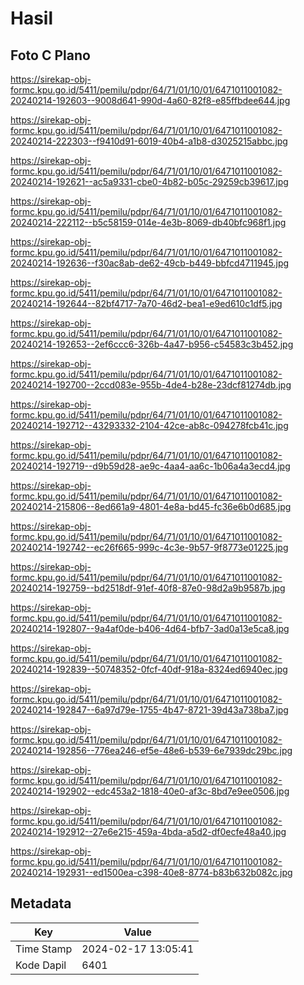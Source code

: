 # Hasil

## Foto C Plano

https://sirekap-obj-formc.kpu.go.id/5411/pemilu/pdpr/64/71/01/10/01/6471011001082-20240214-192603--9008d641-990d-4a60-82f8-e85ffbdee644.jpg

https://sirekap-obj-formc.kpu.go.id/5411/pemilu/pdpr/64/71/01/10/01/6471011001082-20240214-222303--f9410d91-6019-40b4-a1b8-d3025215abbc.jpg

https://sirekap-obj-formc.kpu.go.id/5411/pemilu/pdpr/64/71/01/10/01/6471011001082-20240214-192621--ac5a9331-cbe0-4b82-b05c-29259cb39617.jpg

https://sirekap-obj-formc.kpu.go.id/5411/pemilu/pdpr/64/71/01/10/01/6471011001082-20240214-222112--b5c58159-014e-4e3b-8069-db40bfc968f1.jpg

https://sirekap-obj-formc.kpu.go.id/5411/pemilu/pdpr/64/71/01/10/01/6471011001082-20240214-192636--f30ac8ab-de62-49cb-b449-bbfcd4711945.jpg

https://sirekap-obj-formc.kpu.go.id/5411/pemilu/pdpr/64/71/01/10/01/6471011001082-20240214-192644--82bf4717-7a70-46d2-bea1-e9ed610c1df5.jpg

https://sirekap-obj-formc.kpu.go.id/5411/pemilu/pdpr/64/71/01/10/01/6471011001082-20240214-192653--2ef6ccc6-326b-4a47-b956-c54583c3b452.jpg

https://sirekap-obj-formc.kpu.go.id/5411/pemilu/pdpr/64/71/01/10/01/6471011001082-20240214-192700--2ccd083e-955b-4de4-b28e-23dcf81274db.jpg

https://sirekap-obj-formc.kpu.go.id/5411/pemilu/pdpr/64/71/01/10/01/6471011001082-20240214-192712--43293332-2104-42ce-ab8c-094278fcb41c.jpg

https://sirekap-obj-formc.kpu.go.id/5411/pemilu/pdpr/64/71/01/10/01/6471011001082-20240214-192719--d9b59d28-ae9c-4aa4-aa6c-1b06a4a3ecd4.jpg

https://sirekap-obj-formc.kpu.go.id/5411/pemilu/pdpr/64/71/01/10/01/6471011001082-20240214-215806--8ed661a9-4801-4e8a-bd45-fc36e6b0d685.jpg

https://sirekap-obj-formc.kpu.go.id/5411/pemilu/pdpr/64/71/01/10/01/6471011001082-20240214-192742--ec26f665-999c-4c3e-9b57-9f8773e01225.jpg

https://sirekap-obj-formc.kpu.go.id/5411/pemilu/pdpr/64/71/01/10/01/6471011001082-20240214-192759--bd2518df-91ef-40f8-87e0-98d2a9b9587b.jpg

https://sirekap-obj-formc.kpu.go.id/5411/pemilu/pdpr/64/71/01/10/01/6471011001082-20240214-192807--9a4af0de-b406-4d64-bfb7-3ad0a13e5ca8.jpg

https://sirekap-obj-formc.kpu.go.id/5411/pemilu/pdpr/64/71/01/10/01/6471011001082-20240214-192839--50748352-0fcf-40df-918a-8324ed6940ec.jpg

https://sirekap-obj-formc.kpu.go.id/5411/pemilu/pdpr/64/71/01/10/01/6471011001082-20240214-192847--6a97d79e-1755-4b47-8721-39d43a738ba7.jpg

https://sirekap-obj-formc.kpu.go.id/5411/pemilu/pdpr/64/71/01/10/01/6471011001082-20240214-192856--776ea246-ef5e-48e6-b539-6e7939dc29bc.jpg

https://sirekap-obj-formc.kpu.go.id/5411/pemilu/pdpr/64/71/01/10/01/6471011001082-20240214-192902--edc453a2-1818-40e0-af3c-8bd7e9ee0506.jpg

https://sirekap-obj-formc.kpu.go.id/5411/pemilu/pdpr/64/71/01/10/01/6471011001082-20240214-192912--27e6e215-459a-4bda-a5d2-df0ecfe48a40.jpg

https://sirekap-obj-formc.kpu.go.id/5411/pemilu/pdpr/64/71/01/10/01/6471011001082-20240214-192931--ed1500ea-c398-40e8-8774-b83b632b082c.jpg


## Metadata

| Key        | Value               |
| ---------- | ------------------- |
| Time Stamp | 2024-02-17 13:05:41 |
| Kode Dapil | 6401                |



